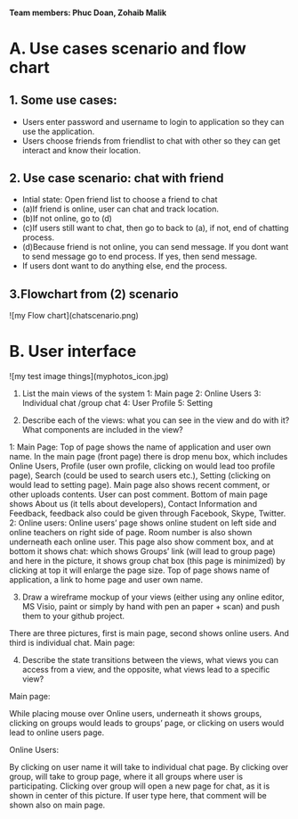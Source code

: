 <h4>Team members: Phuc Doan, Zohaib Malik </h4>

<h1>A. Use cases scenario and flow chart</h1>
<h2>1. Some use cases:</h2>
<ul>
  <li>Users enter password and username to login to application so they can use the application.</li>
  <li>Users choose friends from friendlist to chat with other so they can get interact and know their location.</li>
</ul>

<h2>2. Use case scenario: chat with friend </h2>
<ul>
<li>Intial state: Open friend list to choose a friend to chat </li>
<li>(a)If friend is online, user can chat and track location. </li>
<li>(b)If not online, go to (d) </li>
<li>(c)If users still want to chat, then go to back to (a), if not, end of chatting process. </li>
<li>(d)Because friend is not online, you can send message. If you dont want to send message go to end process. If yes, then send message.  </li>
<li>If users dont want to do anything else, end the process.</li>
</ul>

<h2>3.Flowchart from (2) scenario</h2>
![my Flow chart](chatscenario.png)



<h1>B. User interface</h1>
![my test image things](myphotos_icon.jpg)

1.	List the main views of the system
  1: Main page
  2: Online Users
  3: Individual chat /group chat 
  4: User Profile
  5: Setting
  
2.	Describe each of the views: what you can see in the view and do with it? What components are included in the view?

1: Main Page:
  Top of page shows the name of application and user own name. 
  In the main page (front page) there is drop menu box, which includes Online Users, Profile (user own profile, clicking   on would lead too profile page), Search (could be used to search users etc.), Setting (clicking on would lead to        setting page).
  Main page also shows recent comment, or other uploads contents. User can post comment. 
  Bottom of main page shows About us (it tells about developers), Contact Information and Feedback, feedback also could   be given through Facebook, Skype, Twitter. 
2: Online users: 
  Online users’ page shows online student on left side and online teachers on right side of page. Room number is also     shown underneath each online user. 
  This page also show comment box, and at bottom it shows chat: which shows Groups’ link (will lead to group page) and    here in the picture, it shows group chat box (this page is minimized) by clicking at top it will enlarge the page       size. 
  Top of page shows name of application, a link to home page and user own name. 

3.	Draw a wireframe mockup of your views (either using any online editor, MS Visio, paint or simply by hand with pen an   paper + scan) and push them to your github project.
  
  There are three pictures, first is main page, second shows online users. And third is individual chat. 
  Main page:
   

4.	Describe the state transitions between the views, what views you can access from a view, and the opposite, what views lead to a specific view?

Main page:
  
  While placing mouse over Online users, underneath it shows groups, clicking on groups would leads to groups’ page, or   clicking on users would lead to online users page. 
  
Online Users: 
  
  By clicking on user name it will take to individual chat page. 
  By clicking over group, will take to group page, where it all groups where user is participating. Clicking over group   will open a new page for chat, as it is shown in center of this picture.
  If user type here, that comment will be shown also on main page.





